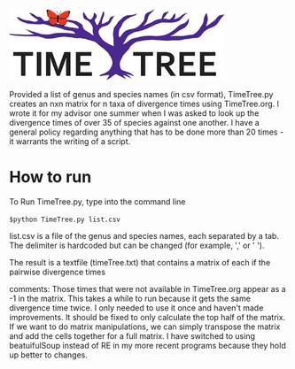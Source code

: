 
 ![Input Files](https://raw.githubusercontent.com/AlishaMechtley/TimeTreeMatrix/master/timetree.png)


Provided a list of genus and species names (in csv format), TimeTree.py creates an nxn matrix for n taxa of divergence times using TimeTree.org. I wrote it for my advisor one summer when I was asked to look up the divergence times of over 35 of species against one another. I have a general policy regarding anything that has to be done more than 20 times - it warrants the writing of a script. 

How to run
==========

To Run TimeTree.py, type into the command line

```$python TimeTree.py list.csv```

list.csv is a file of the genus and species names, each separated by a tab.
The delimiter is hardcoded but can be changed (for example, ',' or ' ').

The result is a textfile (timeTree.txt) that contains a matrix of each if the pairwise divergence times

comments:
Those times that were not available in TimeTree.org appear as a -1 in the matrix. This takes a while to run because it gets the same divergence time twice. I only needed to use it once and haven't made improvements. It should be fixed to only calculate the top half of the matrix. If we want to do matrix manipulations, we can simply transpose the matrix and add the cells together for a full matrix. I have switched to using beatuifulSoup instead of RE in my more recent programs because they hold up better to changes. 